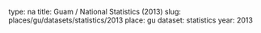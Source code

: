 type: na
title: Guam / National Statistics (2013)
slug: places/gu/datasets/statistics/2013
place: gu
dataset: statistics
year: 2013
